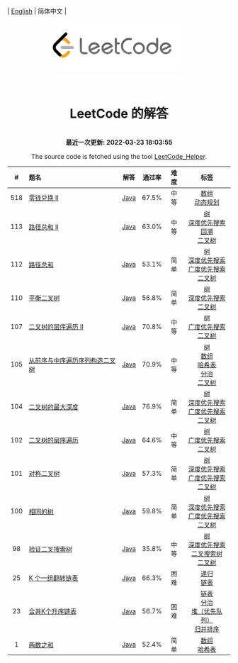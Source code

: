 
| [English](README_EN.md) | 简体中文 |

<p align="center"><img width="300" src="https://raw.githubusercontent.com/KivenCkl/LeetCode_Helper/master/imgs/leetcode-logo.png"></p>
<p align="center">
    <img src="https://img.shields.io/badge/用户-BwsmlBFLGz-blue.svg?" alt="">
    <img src="https://img.shields.io/badge/已解决-14/2568-blue.svg?" alt="">
    <img src="https://img.shields.io/badge/简单-6-green.svg?" alt="">
    <img src="https://img.shields.io/badge/中等-6-orange.svg?" alt="">
    <img src="https://img.shields.io/badge/困难-2-red.svg?" alt="">
</p>
<h1 align="center">LeetCode 的解答</h1>

<p align="center">
    <br>
    <b>最近一次更新: 2022-03-23 18:03:55</b>
    <br>
</p>
<!--请保留下面这行信息，让更多用户了解到这个小爬虫，衷心感谢您的支持-->
<p align="center">The source code is fetched using the tool <a href="https://github.com/KivenCkl/LeetCode_Helper">LeetCode_Helper</a>.</p>

| # | 题名 | 解答 | 通过率 | 难度 | 标签 |
|:--:|:-----|:---------:|:----:|:----:|:----:|
|518|[零钱兑换 II](Problemset/coin-change-2/README.md)|[Java](Problemset/coin-change-2/coin-change-2.java)|67.5%|中等|[数组](https://leetcode-cn.com/tag/array)<br>[动态规划](https://leetcode-cn.com/tag/dynamic-programming)|
|113|[路径总和 II](Problemset/path-sum-ii/README.md)|[Java](Problemset/path-sum-ii/path-sum-ii.java)|63.0%|中等|[树](https://leetcode-cn.com/tag/tree)<br>[深度优先搜索](https://leetcode-cn.com/tag/depth-first-search)<br>[回溯](https://leetcode-cn.com/tag/backtracking)<br>[二叉树](https://leetcode-cn.com/tag/binary-tree)|
|112|[路径总和](Problemset/path-sum/README.md)|[Java](Problemset/path-sum/path-sum.java)|53.1%|简单|[树](https://leetcode-cn.com/tag/tree)<br>[深度优先搜索](https://leetcode-cn.com/tag/depth-first-search)<br>[广度优先搜索](https://leetcode-cn.com/tag/breadth-first-search)<br>[二叉树](https://leetcode-cn.com/tag/binary-tree)|
|110|[平衡二叉树](Problemset/balanced-binary-tree/README.md)|[Java](Problemset/balanced-binary-tree/balanced-binary-tree.java)|56.8%|简单|[树](https://leetcode-cn.com/tag/tree)<br>[深度优先搜索](https://leetcode-cn.com/tag/depth-first-search)<br>[二叉树](https://leetcode-cn.com/tag/binary-tree)|
|107|[二叉树的层序遍历 II](Problemset/binary-tree-level-order-traversal-ii/README.md)|[Java](Problemset/binary-tree-level-order-traversal-ii/binary-tree-level-order-traversal-ii.java)|70.8%|中等|[树](https://leetcode-cn.com/tag/tree)<br>[广度优先搜索](https://leetcode-cn.com/tag/breadth-first-search)<br>[二叉树](https://leetcode-cn.com/tag/binary-tree)|
|105|[从前序与中序遍历序列构造二叉树](Problemset/construct-binary-tree-from-preorder-and-inorder-traversal/README.md)|[Java](Problemset/construct-binary-tree-from-preorder-and-inorder-traversal/construct-binary-tree-from-preorder-and-inorder-traversal.java)|70.9%|中等|[树](https://leetcode-cn.com/tag/tree)<br>[数组](https://leetcode-cn.com/tag/array)<br>[哈希表](https://leetcode-cn.com/tag/hash-table)<br>[分治](https://leetcode-cn.com/tag/divide-and-conquer)<br>[二叉树](https://leetcode-cn.com/tag/binary-tree)|
|104|[二叉树的最大深度](Problemset/maximum-depth-of-binary-tree/README.md)|[Java](Problemset/maximum-depth-of-binary-tree/maximum-depth-of-binary-tree.java)|76.9%|简单|[树](https://leetcode-cn.com/tag/tree)<br>[深度优先搜索](https://leetcode-cn.com/tag/depth-first-search)<br>[广度优先搜索](https://leetcode-cn.com/tag/breadth-first-search)<br>[二叉树](https://leetcode-cn.com/tag/binary-tree)|
|102|[二叉树的层序遍历](Problemset/binary-tree-level-order-traversal/README.md)|[Java](Problemset/binary-tree-level-order-traversal/binary-tree-level-order-traversal.java)|64.6%|中等|[树](https://leetcode-cn.com/tag/tree)<br>[广度优先搜索](https://leetcode-cn.com/tag/breadth-first-search)<br>[二叉树](https://leetcode-cn.com/tag/binary-tree)|
|101|[对称二叉树](Problemset/symmetric-tree/README.md)|[Java](Problemset/symmetric-tree/symmetric-tree.java)|57.3%|简单|[树](https://leetcode-cn.com/tag/tree)<br>[深度优先搜索](https://leetcode-cn.com/tag/depth-first-search)<br>[广度优先搜索](https://leetcode-cn.com/tag/breadth-first-search)<br>[二叉树](https://leetcode-cn.com/tag/binary-tree)|
|100|[相同的树](Problemset/same-tree/README.md)|[Java](Problemset/same-tree/same-tree.java)|59.8%|简单|[树](https://leetcode-cn.com/tag/tree)<br>[深度优先搜索](https://leetcode-cn.com/tag/depth-first-search)<br>[广度优先搜索](https://leetcode-cn.com/tag/breadth-first-search)<br>[二叉树](https://leetcode-cn.com/tag/binary-tree)|
|98|[验证二叉搜索树](Problemset/validate-binary-search-tree/README.md)|[Java](Problemset/validate-binary-search-tree/validate-binary-search-tree.java)|35.8%|中等|[树](https://leetcode-cn.com/tag/tree)<br>[深度优先搜索](https://leetcode-cn.com/tag/depth-first-search)<br>[二叉搜索树](https://leetcode-cn.com/tag/binary-search-tree)<br>[二叉树](https://leetcode-cn.com/tag/binary-tree)|
|25|[K 个一组翻转链表](Problemset/reverse-nodes-in-k-group/README.md)|[Java](Problemset/reverse-nodes-in-k-group/reverse-nodes-in-k-group.java)|66.3%|困难|[递归](https://leetcode-cn.com/tag/recursion)<br>[链表](https://leetcode-cn.com/tag/linked-list)|
|23|[合并K个升序链表](Problemset/merge-k-sorted-lists/README.md)|[Java](Problemset/merge-k-sorted-lists/merge-k-sorted-lists.java)|56.7%|困难|[链表](https://leetcode-cn.com/tag/linked-list)<br>[分治](https://leetcode-cn.com/tag/divide-and-conquer)<br>[堆（优先队列）](https://leetcode-cn.com/tag/heap-priority-queue)<br>[归并排序](https://leetcode-cn.com/tag/merge-sort)|
|1|[两数之和](Problemset/two-sum/README.md)|[Java](Problemset/two-sum/two-sum.java)|52.4%|简单|[数组](https://leetcode-cn.com/tag/array)<br>[哈希表](https://leetcode-cn.com/tag/hash-table)|
